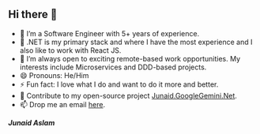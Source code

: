 ## Hi there 👋

- 🔭 I’m a Software Engineer with 5+ years of experience.
- 🌱 .NET is my primary stack and where I have the most experience and I also like to work with React JS.
- 🤔 I’m always open to exciting remote-based work opportunities. My interests include Microservices and DDD-based projects.
- 😄 Pronouns: He/Him
- ⚡ Fun fact: I love what I do and want to do it more and better.
- 🤝 Contribute to my open-source project [Junaid.GoogleGemini.Net](https://github.com/jaslam94/Junaid.GoogleGemini.Net).
- 📫 Drop me an email <a href="mailto:aslam.junaid786@hotmail.com">here</a>.

_**Junaid Aslam**_
